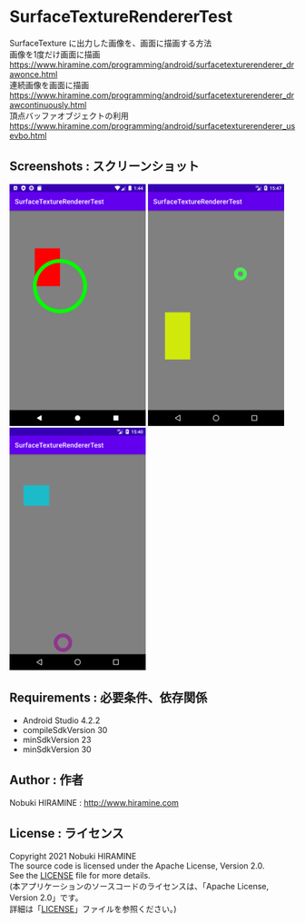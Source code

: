 # SurfaceTextureRendererTest
SurfaceTexture に出力した画像を、画面に描画する方法  
画像を1度だけ画面に描画  
https://www.hiramine.com/programming/android/surfacetexturerenderer_drawonce.html  
連続画像を画面に描画  
https://www.hiramine.com/programming/android/surfacetexturerenderer_drawcontinuously.html  
頂点バッファオブジェクトの利用  
https://www.hiramine.com/programming/android/surfacetexturerenderer_usevbo.html  

## Screenshots : スクリーンショット
<img src="screenshots/screenshot_01.png" width="240" alt="Screenshot"/> <img src="screenshots/screenshot_02.png" width="240" alt="Screenshot"/> <img src="screenshots/screenshot_03.png" width="240" alt="Screenshot"/>

## Requirements : 必要条件、依存関係
- Android Studio 4.2.2
- compileSdkVersion 30
- minSdkVersion 23
- minSdkVersion 30

## Author : 作者
Nobuki HIRAMINE : http://www.hiramine.com

## License : ライセンス
Copyright 2021 Nobuki HIRAMINE  
The source code is licensed under the Apache License, Version 2.0.  
See the [LICENSE](LICENSE) file for more details.  
(本アプリケーションのソースコードのライセンスは、「Apache License, Version 2.0」です。  
詳細は「[LICENSE](LICENSE)」ファイルを参照ください。)

